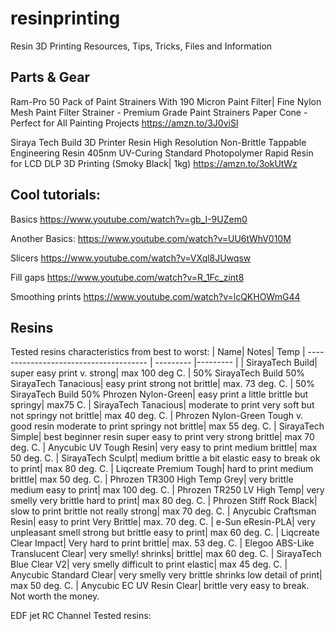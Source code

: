 # resinprinting
Resin 3D Printing Resources, Tips, Tricks, Files and Information


## Parts & Gear

Ram-Pro 50 Pack of Paint Strainers With 190 Micron Paint Filter| Fine Nylon Mesh Paint Filter Strainer - Premium Grade Paint Strainers Paper Cone - Perfect for All Painting Projects
https://amzn.to/3J0viSl

Siraya Tech Build 3D Printer Resin High Resolution Non-Brittle Tappable Engineering Resin 405nm UV-Curing Standard Photopolymer Rapid Resin for LCD DLP 3D Printing (Smoky Black| 1kg)
https://amzn.to/3okUtWz

## Cool tutorials:

Basics https://www.youtube.com/watch?v=gb_I-9UZem0

Another Basics: https://www.youtube.com/watch?v=UU6tWhV010M

Slicers https://www.youtube.com/watch?v=VXql8JUwqsw

Fill gaps https://www.youtube.com/watch?v=R_1Fc_zint8

Smoothing prints https://www.youtube.com/watch?v=lcQKHOWmG44

## Resins 

Tested resins characteristics from best to worst:
| Name| Notes| Temp
| -------------------------------------- | --------- |--------- |
|  SirayaTech Build| super easy print v. strong| max 100 deg C. 
|  50% SirayaTech Build 50% SirayaTech Tanacious| easy print strong not brittle| max. 73 deg. C.
|  50% SirayaTech Build 50% Phrozen Nylon-Green| easy print a little brittle but springy| max75 C.
|  SirayaTech Tanacious| moderate to print very soft but not springy not brittle| max 40 deg. C.
|  Phrozen Nylon-Green Tough v. good resin moderate to print springy not brittle| max 55 deg. C.
|  SirayaTech Simple| best beginner resin super easy to print very strong brittle| max 70 deg. C.
|  Anycubic UV Tough Resin| very easy to print medium brittle| max 50 deg. C.
|  SirayaTech Sculpt| medium brittle a bit elastic easy to break ok to print| max 80 deg. C.
|  Liqcreate Premium Tough| hard to print medium brittle| max 50 deg. C.
|  Phrozen TR300 High Temp Grey| very brittle medium easy to print| max 100 deg. C.
|  Phrozen TR250 LV High Temp| very smelly very brittle hard to print| max 80 deg. C.
|  Phrozen Stiff Rock Black| slow to print brittle not really strong| max 70 deg. C.
|  Anycubic Craftsman Resin| easy to print Very Brittle| max. 70 deg. C.
|  e-Sun eResin-PLA| very unpleasant smell strong but brittle easy to print|  max 60 deg. C.
|  Liqcreate Clear Impact| Very hard to print brittle| max. 53 deg. C.
|  Elegoo ABS-Like Translucent Clear| very smelly! shrinks| brittle| max 60 deg. C.
|  SirayaTech Blue Clear V2| very smelly difficult to print elastic| max 45 deg. C.
|  Anycubic Standard Clear| very smelly very brittle shrinks low detail of print| max 50 deg. C.
|  Anycubic EC UV Resin Clear| brittle very easy to break. Not worth the money.

EDF jet RC Channel Tested resins: